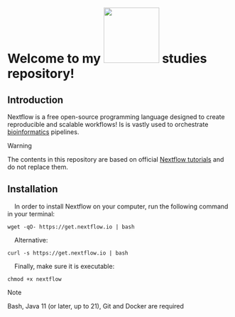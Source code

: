 # Welcome to my      <img src="https://upload.wikimedia.org/wikipedia/commons/thumb/e/e1/Logo_Nextflow_%28new%29.png/800px-Logo_Nextflow_%28new%29.png" width="125">     studies repository!


## Introduction

Nextflow is a free open-source programming language designed to create reproducible and scalable workflows! Is is vastly used to orchestrate [bioinformatics](https://www.youtube.com/watch?v=W-Ov2cUaYQY) pipelines. 

> [!WARNING]
> The contents in this repository are based on official [Nextflow tutorials](https://training.nextflow.io/basic_training/) and do not replace them.

## Installation

&nbsp;&nbsp;&nbsp;&nbsp;In order to install Nextflow on your computer, run the following command in your terminal:


```
wget -qO- https://get.nextflow.io | bash
```

&nbsp;&nbsp;&nbsp;&nbsp;Alternative:

```
curl -s https://get.nextflow.io | bash
```

&nbsp;&nbsp;&nbsp;&nbsp;Finally, make sure it is executable:

```
chmod +x nextflow
```

> [!NOTE]
> Bash, Java 11 (or later, up to 21), Git and Docker are required